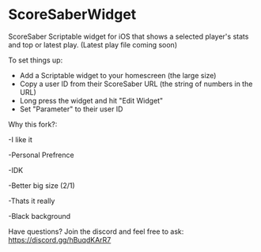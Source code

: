 # ScoreSaberWidget
ScoreSaber Scriptable widget for iOS that shows a selected player's stats and top or latest play. (Latest play file coming soon)

To set things up: 
- Add a Scriptable widget to your homescreen (the large size)
- Copy a user ID from their ScoreSaber URL (the string of numbers in the URL)
- Long press the widget and hit "Edit Widget"
- Set "Parameter" to their user ID

Why this fork?:


-I like it

-Personal Prefrence

-IDK

-Better big size (2/1)

-Thats it really

-Black background

Have questions? Join the discord and feel free to ask: https://discord.gg/hBuqdKArR7
